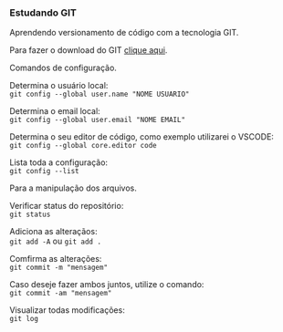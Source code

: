 ### Estudando GIT

Aprendendo versionamento de código com a tecnologia GIT.

Para fazer o download do GIT [clique aqui](https://git-scm.com/downloads).

Comandos de configuração.  

Determina o usuário local:  
`git config --global user.name "NOME USUARIO"`  

Determina o email local:  
`git config --global user.email "NOME EMAIL"`

Determina o seu editor de código, como exemplo utilizarei o VSCODE:  
`git config --global core.editor code`

Lista toda a configuração:  
`git config --list`

Para a manipulação dos arquivos.

Verificar status do repositório:  
`git status` 

Adiciona as alteraçãos:  
`git add -A` ou `git add .` 

Comfirma as alterações:  
`git commit -m "mensagem"`

Caso deseje fazer ambos juntos, utilize o comando:  
`git commit -am "mensagem"`

Visualizar todas modificações:  
`git log`